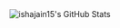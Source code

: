 
<img align="left" alt="ishajain15's GitHub Stats" src="https://github-readme-stats.vercel.app/api?username=ishajain15&count_private=true&show_icons=true&theme=graywhite&hide=stars&hide_border=true"/>


[linkedin]: https://linkedin.com/in/ishajain15
